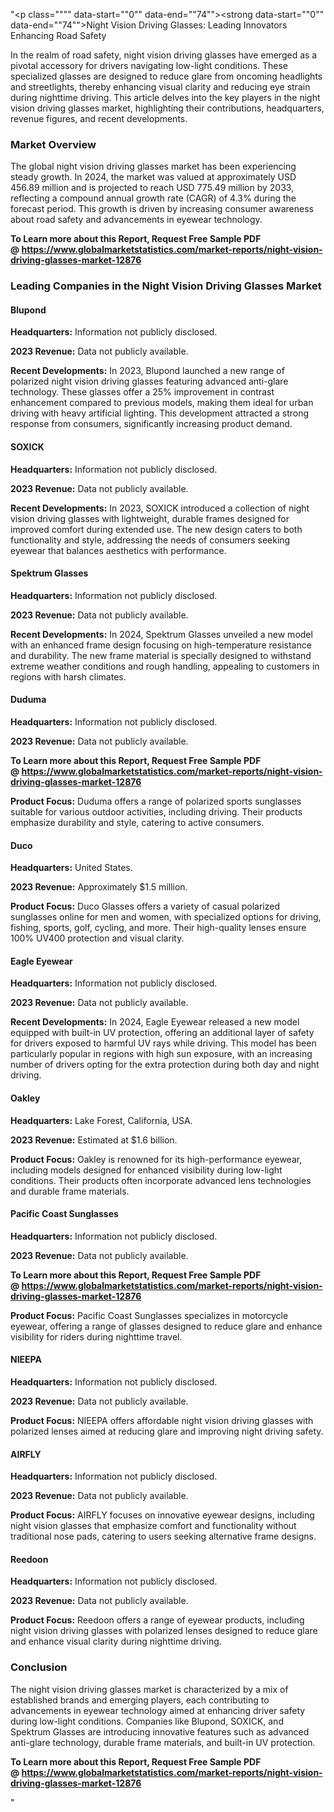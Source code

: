 "<p class="""" data-start=""0"" data-end=""74""><strong data-start=""0"" data-end=""74"">Night Vision Driving Glasses: Leading Innovators Enhancing Road Safety</strong></p>
<p class="""" data-start=""76"" data-end=""570"">In the realm of road safety, night vision driving glasses have emerged as a pivotal accessory for drivers navigating low-light conditions. These specialized glasses are designed to reduce glare from oncoming headlights and streetlights, thereby enhancing visual clarity and reducing eye strain during nighttime driving. This article delves into the key players in the night vision driving glasses market, highlighting their contributions, headquarters, revenue figures, and recent developments.</p>
<h3 class="""" data-start=""572"" data-end=""591"">Market Overview</h3>
<p class="""" data-start=""593"" data-end=""788""><span class=""relative -mx-px my-[-0.2rem] rounded-sm px-px py-[0.2rem]"">The global night vision driving glasses market has been experiencing steady growth.</span> <span class=""relative -mx-px my-[-0.2rem] rounded-sm px-px py-[0.2rem]"">In 2024, the market was valued at approximately USD 456.89 million and is projected to reach USD 775.49 million by 2033, reflecting a compound annual growth rate (CAGR) of 4.3% during the forecast period.</span> <span class=""relative -mx-px my-[-0.2rem] rounded-sm px-px py-[0.2rem]"">This growth is driven by increasing consumer awareness about road safety and advancements in eyewear technology.</span></p>
<p class="""" data-start=""593"" data-end=""788""><span class=""relative -mx-px my-[-0.2rem] rounded-sm px-px py-[0.2rem]""><strong>To Learn more about this Report, Request Free Sample PDF @&nbsp;<a href=""https://www.globalmarketstatistics.com/market-reports/night-vision-driving-glasses-market-12876"">https://www.globalmarketstatistics.com/market-reports/night-vision-driving-glasses-market-12876</a></strong></span></p>
<h3 class="""" data-start=""790"" data-end=""854"">Leading Companies in the Night Vision Driving Glasses Market</h3>
<h4 class="""" data-start=""856"" data-end=""868"">Blupond</h4>
<p class="""" data-start=""870"" data-end=""969""><strong data-start=""870"" data-end=""887"">Headquarters:</strong> <span class=""relative -mx-px my-[-0.2rem] rounded-sm px-px py-[0.2rem]"">Information not publicly disclosed.</span></p>
<p class="""" data-start=""971"" data-end=""1070""><strong data-start=""971"" data-end=""988"">2023 Revenue:</strong> <span class=""relative -mx-px my-[-0.2rem] rounded-sm px-px py-[0.2rem]"">Data not publicly available.</span></p>
<p class="""" data-start=""1072"" data-end=""1220""><strong data-start=""1072"" data-end=""1096"">Recent Developments:</strong> <span class=""relative -mx-px my-[-0.2rem] rounded-sm px-px py-[0.2rem]"">In 2023, Blupond launched a new range of polarized night vision driving glasses featuring advanced anti-glare technology. These glasses offer a 25% improvement in contrast enhancement compared to previous models, making them ideal for urban driving with heavy artificial lighting. This development attracted a strong response from consumers, significantly increasing product demand.</span>&nbsp;</p>
<h4 class="""" data-start=""1222"" data-end=""1233"">SOXICK</h4>
<p class="""" data-start=""1235"" data-end=""1338""><strong data-start=""1235"" data-end=""1252"">Headquarters:</strong> <span class=""relative -mx-px my-[-0.2rem] rounded-sm px-px py-[0.2rem]"">Information not publicly disclosed.</span></p>
<p class="""" data-start=""1340"" data-end=""1443""><strong data-start=""1340"" data-end=""1357"">2023 Revenue:</strong> <span class=""relative -mx-px my-[-0.2rem] rounded-sm px-px py-[0.2rem]"">Data not publicly available.</span></p>
<p class="""" data-start=""1445"" data-end=""1595""><strong data-start=""1445"" data-end=""1469"">Recent Developments:</strong> <span class=""relative -mx-px my-[-0.2rem] rounded-sm px-px py-[0.2rem]"">In 2023, SOXICK introduced a collection of night vision driving glasses with lightweight, durable frames designed for improved comfort during extended use. The new design caters to both functionality and style, addressing the needs of consumers seeking eyewear that balances aesthetics with performance.</span></p>
<h4 class="""" data-start=""1597"" data-end=""1618"">Spektrum Glasses</h4>
<p class="""" data-start=""1620"" data-end=""1723""><strong data-start=""1620"" data-end=""1637"">Headquarters:</strong> <span class=""relative -mx-px my-[-0.2rem] rounded-sm px-px py-[0.2rem]"">Information not publicly disclosed.</span></p>
<p class="""" data-start=""1725"" data-end=""1828""><strong data-start=""1725"" data-end=""1742"">2023 Revenue:</strong> <span class=""relative -mx-px my-[-0.2rem] rounded-sm px-px py-[0.2rem]"">Data not publicly available.</span></p>
<p class="""" data-start=""1830"" data-end=""1980""><strong data-start=""1830"" data-end=""1854"">Recent Developments:</strong> <span class=""relative -mx-px my-[-0.2rem] rounded-sm px-px py-[0.2rem]"">In 2024, Spektrum Glasses unveiled a new model with an enhanced frame design focusing on high-temperature resistance and durability. The new frame material is specially designed to withstand extreme weather conditions and rough handling, appealing to customers in regions with harsh climates.</span></p>
<h4 class="""" data-start=""1982"" data-end=""1993"">Duduma</h4>
<p class="""" data-start=""1995"" data-end=""2098""><strong data-start=""1995"" data-end=""2012"">Headquarters:</strong> <span class=""relative -mx-px my-[-0.2rem] rounded-sm px-px py-[0.2rem]"">Information not publicly disclosed.</span></p>
<p class="""" data-start=""2100"" data-end=""2203""><strong data-start=""2100"" data-end=""2117"">2023 Revenue:</strong> <span class=""relative -mx-px my-[-0.2rem] rounded-sm px-px py-[0.2rem]"">Data not publicly available.</span></p>
<p class="""" data-start=""2100"" data-end=""2203""><span class=""relative -mx-px my-[-0.2rem] rounded-sm px-px py-[0.2rem]""><strong>To Learn more about this Report, Request Free Sample PDF @&nbsp;<a href=""https://www.globalmarketstatistics.com/market-reports/night-vision-driving-glasses-market-12876"">https://www.globalmarketstatistics.com/market-reports/night-vision-driving-glasses-market-12876</a></strong></span></p>
<p class="""" data-start=""2205"" data-end=""2309""><strong data-start=""2205"" data-end=""2223"">Product Focus:</strong> <span class=""relative -mx-px my-[-0.2rem] rounded-sm px-px py-[0.2rem]"">Duduma offers a range of polarized sports sunglasses suitable for various outdoor activities, including driving. Their products emphasize durability and style, catering to active consumers.</span></p>
<h4 class="""" data-start=""2311"" data-end=""2320"">Duco</h4>
<p class="""" data-start=""2322"" data-end=""2425""><strong data-start=""2322"" data-end=""2339"">Headquarters:</strong> <span class=""relative -mx-px my-[-0.2rem] rounded-sm px-px py-[0.2rem]"">United States.</span></p>
<p class="""" data-start=""2427"" data-end=""2570""><strong data-start=""2427"" data-end=""2444"">2023 Revenue:</strong> <span class=""relative -mx-px my-[-0.2rem] rounded-sm px-px py-[0.2rem]"">Approximately $1.5 million.</span></p>
<p class="""" data-start=""2572"" data-end=""2716""><strong data-start=""2572"" data-end=""2590"">Product Focus:</strong> <span class=""relative -mx-px my-[-0.2rem] rounded-sm px-px py-[0.2rem]"">Duco Glasses offers a variety of casual polarized sunglasses online for men and women, with specialized options for driving, fishing, sports, golf, cycling, and more. Their high-quality lenses ensure 100% UV400 protection and visual clarity.</span></p>
<h4 class="""" data-start=""2718"" data-end=""2736"">Eagle Eyewear</h4>
<p class="""" data-start=""2738"" data-end=""2841""><strong data-start=""2738"" data-end=""2755"">Headquarters:</strong> <span class=""relative -mx-px my-[-0.2rem] rounded-sm px-px py-[0.2rem]"">Information not publicly disclosed.</span></p>
<p class="""" data-start=""2843"" data-end=""2946""><strong data-start=""2843"" data-end=""2860"">2023 Revenue:</strong> <span class=""relative -mx-px my-[-0.2rem] rounded-sm px-px py-[0.2rem]"">Data not publicly available.</span></p>
<p class="""" data-start=""2948"" data-end=""3098""><strong data-start=""2948"" data-end=""2972"">Recent Developments:</strong> <span class=""relative -mx-px my-[-0.2rem] rounded-sm px-px py-[0.2rem]"">In 2024, Eagle Eyewear released a new model equipped with built-in UV protection, offering an additional layer of safety for drivers exposed to harmful UV rays while driving. This model has been particularly popular in regions with high sun exposure, with an increasing number of drivers opting for the extra protection during both day and night driving.</span></p>
<h4 class="""" data-start=""3100"" data-end=""3111"">Oakley</h4>
<p class="""" data-start=""3113"" data-end=""3216""><strong data-start=""3113"" data-end=""3130"">Headquarters:</strong> <span class=""relative -mx-px my-[-0.2rem] rounded-sm px-px py-[0.2rem]"">Lake Forest, California, USA.</span></p>
<p class="""" data-start=""3218"" data-end=""3361""><strong data-start=""3218"" data-end=""3235"">2023 Revenue:</strong> <span class=""relative -mx-px my-[-0.2rem] rounded-sm px-px py-[0.2rem]"">Estimated at $1.6 billion.</span></p>
<p class="""" data-start=""3363"" data-end=""3467""><strong data-start=""3363"" data-end=""3381"">Product Focus:</strong> <span class=""relative -mx-px my-[-0.2rem] rounded-sm px-px py-[0.2rem]"">Oakley is renowned for its high-performance eyewear, including models designed for enhanced visibility during low-light conditions. Their products often incorporate advanced lens technologies and durable frame materials.</span></p>
<h4 class="""" data-start=""3469"" data-end=""3498"">Pacific Coast Sunglasses</h4>
<p class="""" data-start=""3500"" data-end=""3603""><strong data-start=""3500"" data-end=""3517"">Headquarters:</strong> <span class=""relative -mx-px my-[-0.2rem] rounded-sm px-px py-[0.2rem]"">Information not publicly disclosed.</span></p>
<p class="""" data-start=""3605"" data-end=""3708""><strong data-start=""3605"" data-end=""3622"">2023 Revenue:</strong> <span class=""relative -mx-px my-[-0.2rem] rounded-sm px-px py-[0.2rem]"">Data not publicly available.</span></p>
<p class="""" data-start=""3605"" data-end=""3708""><span class=""relative -mx-px my-[-0.2rem] rounded-sm px-px py-[0.2rem]""><strong>To Learn more about this Report, Request Free Sample PDF @&nbsp;<a href=""https://www.globalmarketstatistics.com/market-reports/night-vision-driving-glasses-market-12876"">https://www.globalmarketstatistics.com/market-reports/night-vision-driving-glasses-market-12876</a></strong></span></p>
<p class="""" data-start=""3710"" data-end=""3814""><strong data-start=""3710"" data-end=""3728"">Product Focus:</strong> <span class=""relative -mx-px my-[-0.2rem] rounded-sm px-px py-[0.2rem]"">Pacific Coast Sunglasses specializes in motorcycle eyewear, offering a range of glasses designed to reduce glare and enhance visibility for riders during nighttime travel.</span></p>
<h4 class="""" data-start=""3816"" data-end=""3827"">NIEEPA</h4>
<p class="""" data-start=""3829"" data-end=""3932""><strong data-start=""3829"" data-end=""3846"">Headquarters:</strong> <span class=""relative -mx-px my-[-0.2rem] rounded-sm px-px py-[0.2rem]"">Information not publicly disclosed.</span></p>
<p class="""" data-start=""3934"" data-end=""4037""><strong data-start=""3934"" data-end=""3951"">2023 Revenue:</strong> <span class=""relative -mx-px my-[-0.2rem] rounded-sm px-px py-[0.2rem]"">Data not publicly available.</span></p>
<p class="""" data-start=""4039"" data-end=""4143""><strong data-start=""4039"" data-end=""4057"">Product Focus:</strong> <span class=""relative -mx-px my-[-0.2rem] rounded-sm px-px py-[0.2rem]"">NIEEPA offers affordable night vision driving glasses with polarized lenses aimed at reducing glare and improving night driving safety.</span></p>
<h4 class="""" data-start=""4145"" data-end=""4156"">AIRFLY</h4>
<p class="""" data-start=""4158"" data-end=""4261""><strong data-start=""4158"" data-end=""4175"">Headquarters:</strong> <span class=""relative -mx-px my-[-0.2rem] rounded-sm px-px py-[0.2rem]"">Information not publicly disclosed.</span></p>
<p class="""" data-start=""4263"" data-end=""4366""><strong data-start=""4263"" data-end=""4280"">2023 Revenue:</strong> <span class=""relative -mx-px my-[-0.2rem] rounded-sm px-px py-[0.2rem]"">Data not publicly available.</span></p>
<p class="""" data-start=""4368"" data-end=""4472""><strong data-start=""4368"" data-end=""4386"">Product Focus:</strong> <span class=""relative -mx-px my-[-0.2rem] rounded-sm px-px py-[0.2rem]"">AIRFLY focuses on innovative eyewear designs, including night vision glasses that emphasize comfort and functionality without traditional nose pads, catering to users seeking alternative frame designs.</span></p>
<h4 class="""" data-start=""4474"" data-end=""4486"">Reedoon</h4>
<p class="""" data-start=""4488"" data-end=""4591""><strong data-start=""4488"" data-end=""4505"">Headquarters:</strong> <span class=""relative -mx-px my-[-0.2rem] rounded-sm px-px py-[0.2rem]"">Information not publicly disclosed.</span></p>
<p class="""" data-start=""4593"" data-end=""4696""><strong data-start=""4593"" data-end=""4610"">2023 Revenue:</strong> <span class=""relative -mx-px my-[-0.2rem] rounded-sm px-px py-[0.2rem]"">Data not publicly available.</span></p>
<p class="""" data-start=""4698"" data-end=""4802""><strong data-start=""4698"" data-end=""4716"">Product Focus:</strong> <span class=""relative -mx-px my-[-0.2rem] rounded-sm px-px py-[0.2rem]"">Reedoon offers a range of eyewear products, including night vision driving glasses with polarized lenses designed to reduce glare and enhance visual clarity during nighttime driving.</span></p>
<h3 class="""" data-start=""4804"" data-end=""4818"">Conclusion</h3>
<p class="""" data-start=""4820"" data-end=""5281"">The night vision driving glasses market is characterized by a mix of established brands and emerging players, each contributing to advancements in eyewear technology aimed at enhancing driver safety during low-light conditions. Companies like Blupond, SOXICK, and Spektrum Glasses are introducing innovative features such as advanced anti-glare technology, durable frame materials, and built-in UV protection.</p>
<p class="""" data-start=""4820"" data-end=""5281""><strong>To Learn more about this Report, Request Free Sample PDF @&nbsp;<a href=""https://www.globalmarketstatistics.com/market-reports/night-vision-driving-glasses-market-12876"">https://www.globalmarketstatistics.com/market-reports/night-vision-driving-glasses-market-12876</a></strong></p>"

